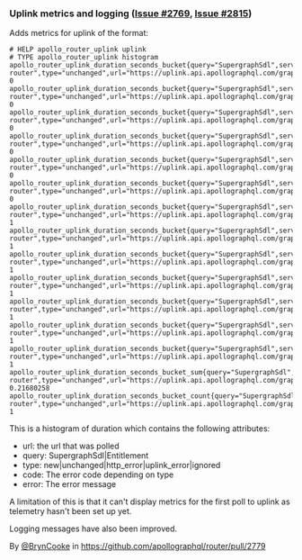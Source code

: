 ### Uplink metrics and logging ([Issue #2769](https://github.com/apollographql/router/issues/2769), [Issue #2815](https://github.com/apollographql/router/issues/2815))

Adds metrics for uplink of the format:
```
# HELP apollo_router_uplink uplink
# TYPE apollo_router_uplink histogram
apollo_router_uplink_duration_seconds_bucket{query="SupergraphSdl",service_name="apollo-router",type="unchanged",url="https://uplink.api.apollographql.com/graphql",le="0.001"} 0
apollo_router_uplink_duration_seconds_bucket{query="SupergraphSdl",service_name="apollo-router",type="unchanged",url="https://uplink.api.apollographql.com/graphql",le="0.005"} 0
apollo_router_uplink_duration_seconds_bucket{query="SupergraphSdl",service_name="apollo-router",type="unchanged",url="https://uplink.api.apollographql.com/graphql",le="0.015"} 0
apollo_router_uplink_duration_seconds_bucket{query="SupergraphSdl",service_name="apollo-router",type="unchanged",url="https://uplink.api.apollographql.com/graphql",le="0.05"} 0
apollo_router_uplink_duration_seconds_bucket{query="SupergraphSdl",service_name="apollo-router",type="unchanged",url="https://uplink.api.apollographql.com/graphql",le="0.1"} 0
apollo_router_uplink_duration_seconds_bucket{query="SupergraphSdl",service_name="apollo-router",type="unchanged",url="https://uplink.api.apollographql.com/graphql",le="0.2"} 0
apollo_router_uplink_duration_seconds_bucket{query="SupergraphSdl",service_name="apollo-router",type="unchanged",url="https://uplink.api.apollographql.com/graphql",le="0.3"} 1
apollo_router_uplink_duration_seconds_bucket{query="SupergraphSdl",service_name="apollo-router",type="unchanged",url="https://uplink.api.apollographql.com/graphql",le="0.4"} 1
apollo_router_uplink_duration_seconds_bucket{query="SupergraphSdl",service_name="apollo-router",type="unchanged",url="https://uplink.api.apollographql.com/graphql",le="0.5"} 1
apollo_router_uplink_duration_seconds_bucket{query="SupergraphSdl",service_name="apollo-router",type="unchanged",url="https://uplink.api.apollographql.com/graphql",le="1"} 1
apollo_router_uplink_duration_seconds_bucket{query="SupergraphSdl",service_name="apollo-router",type="unchanged",url="https://uplink.api.apollographql.com/graphql",le="5"} 1
apollo_router_uplink_duration_seconds_bucket{query="SupergraphSdl",service_name="apollo-router",type="unchanged",url="https://uplink.api.apollographql.com/graphql",le="10"} 1
apollo_router_uplink_duration_seconds_bucket{query="SupergraphSdl",service_name="apollo-router",type="unchanged",url="https://uplink.api.apollographql.com/graphql",le="+Inf"} 1
apollo_router_uplink_duration_seconds_bucket_sum{query="SupergraphSdl",service_name="apollo-router",type="unchanged",url="https://uplink.api.apollographql.com/graphql"} 0.21680258
apollo_router_uplink_duration_seconds_bucket_count{query="SupergraphSdl",service_name="apollo-router",type="unchanged",url="https://uplink.api.apollographql.com/graphql"} 1
```
This is a histogram of duration which contains the following attributes:
* url: the url that was polled
* query: SupergraphSdl|Entitlement
* type: new|unchanged|http_error|uplink_error|ignored
* code: The error code depending on type
* error: The error message

A limitation of this is that it can't display metrics for the first poll to uplink as telemetry hasn't been set up yet.

Logging messages have also been improved.

By [@BrynCooke](https://github.com/BrynCooke) in https://github.com/apollographql/router/pull/2779
